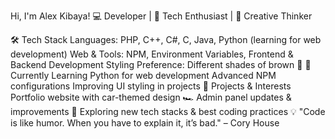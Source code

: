 Hi, I'm Alex Kibaya!
💻 Developer | 🚀 Tech Enthusiast | 🎨 Creative Thinker

🛠 Tech Stack
Languages: PHP, C++, C#, C, Java, Python (learning for web development)
Web & Tools: NPM, Environment Variables, Frontend & Backend Development
Styling Preference: Different shades of brown 🎨
🌱 Currently Learning
Python for web development
Advanced NPM configurations
Improving UI styling in projects
🔧 Projects & Interests
Portfolio website with car-themed design 🏎️
Admin panel updates & improvements 🔄
Exploring new tech stacks & best coding practices
💡 "Code is like humor. When you have to explain it, it’s bad." – Cory House

  
